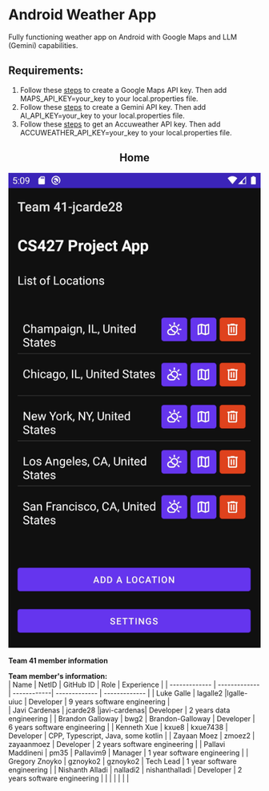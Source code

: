 # Android Weather App

Fully functioning weather app on Android with Google Maps and LLM (Gemini) capabilities.

## Requirements:

1. Follow these [steps](https://developers.google.com/maps/documentation/android-sdk/get-api-key) to create a Google Maps API key. Then add MAPS_API_KEY=your_key to your local.properties file.
2. Follow these [steps](https://developer.android.com/ai/google-ai-client-sdk#generate-api-key) to create a Gemini API key. Then add AI_API_KEY=your_key to your local.properties file.
3. Follow these [steps](https://developer.accuweather.com/getting-started#:~:text=Click%20the%20%E2%80%9CAdd%20a%20new,and%20details%20about%20your%20App) to get an Accuweather API key. Then add ACCUWEATHER_API_KEY=your_key to your local.properties file.

<div align="center">
  <h2>Home</h2>
  <img src="/images/home.png" alt="Home" width="1000">
</div>

<b>Team 41 member information</b>

<b>Team member's information:</b>
<br/>
| Name | NetID | GitHub ID | Role | Experience |
| ------------- | ------------- | ------------| ------------- | ------------- |
| Luke Galle | lagalle2 |lgalle-uiuc | Developer | 9 years software engineering |  
| Javi Cardenas | jcarde28 |javi-cardenas| Developer | 2 years data engineering |
| Brandon Galloway | bwg2 | Brandon-Galloway | Developer | 6 years software engineering |
| Kenneth Xue | kxue8 | kxue7438 | Developer | CPP, Typescript, Java, some kotlin |
| Zayaan Moez | zmoez2 | zayaanmoez | Developer | 2 years software engineering |
| Pallavi Maddineni | pm35 | Pallavim9 | Manager | 1 year software engineering |
| Gregory Znoyko | gznoyko2 | gznoyko2 | Tech Lead | 1 year software engineering |
| Nishanth Alladi | nalladi2 | nishanthalladi | Developer | 2 years software engineering |
| | | | | |
<br/>
